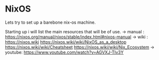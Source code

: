 # NixOS
Lets try to set up a barebone nix-os machine.

Starting up i will list the main resources that will be of use. 
	-> manual :	https://nixos.org/manual/nixos/stable/index.html#nixos-manual
	-> wiki	  :	https://nixos.wiki
				https://nixos.wiki/wiki/NixOS_as_a_desktop
				https://nixos.wiki/wiki/Cheatsheet
				https://nixos.wiki/wiki/Nix_Ecosystem
	-> youtube: https://www.youtube.com/watch?v=AGVXJ-TIv3Y
	
				
